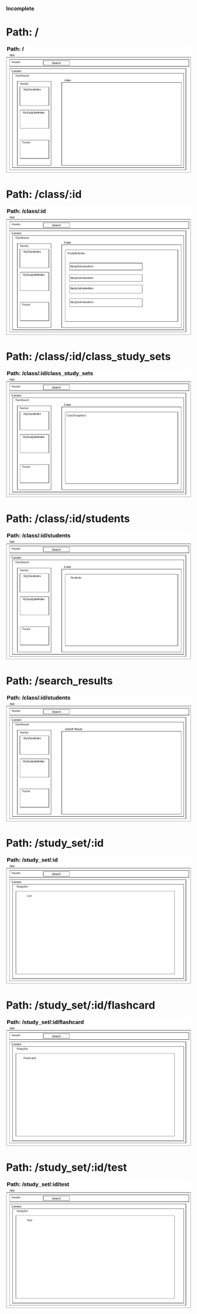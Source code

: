 **Incomplete**

# Path: /
![rootpath]

# Path: /class/:id
![class-id]

# Path: /class/:id/class_study_sets
![class-id-class_study_sets]

# Path: /class/:id/students
![class-id-students]

# Path: /search_results
![search_results]

# Path: /study_set/:id
![study_set-id]

# Path: /study_set/:id/flashcard
![study_set-id-flashcard]

# Path: /study_set/:id/test
![study_set-id-test]



[rootpath]: wireframes/rootpath.png
[class-id]: wireframes/class-id.png
[class-id-class_study_sets]: wireframes/class-id-class_study_sets.png
[class-id-students]: wireframes/class-id-students.png
[search_results]: wireframes/search-results.png
[study_set-id]: wireframes/study_set-id.png
[study_set-id-flashcard]: wireframes/study_set-id-flashcard.png
[study_set-id-test]: wireframes/study_set-id-test.png
